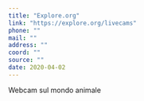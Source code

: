 ```yaml
---
title: "Explore.org"
link: "https://explore.org/livecams"
phone: ""
mail: ""
address: ""
coord: ""
source: ""
date: 2020-04-02
---
```


Webcam sul mondo animale
